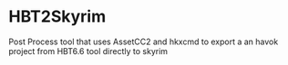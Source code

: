 # HBT2Skyrim
Post Process tool that uses AssetCC2 and hkxcmd to export a an havok project from HBT6.6 tool directly to skyrim
